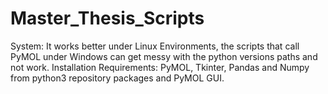 # Master_Thesis_Scripts


System: It works better under Linux Environments, the scripts that call PyMOL under Windows can get messy with the python versions paths and not work.
Installation Requirements: PyMOL, Tkinter, Pandas and Numpy from python3 repository packages and PyMOL GUI.
